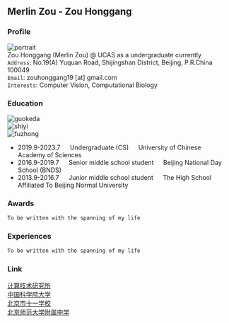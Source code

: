 ## Merlin Zou - Zou Honggang

### Profile
![portrait](https://raw.githubusercontent.com/Merlin-UCAS/Merlin-UCAS.github.io/blob/main/images/zhaopian.jpg) <br>
Zou Honggang (Merlin Zou) @ UCAS as a undergraduate currently <br>
`Address`: No.19(A) Yuquan Road, Shijingshan District, Beijing, P.R.China 100049 <br>
`Email`: zouhonggang19 [at] gmail.com <br>
`Interests`: Computer Vision, Computational Biology

### Education
![guokeda](https://raw.githubusercontent.com/Merlin-UCAS/Merlin-UCAS.github.io/blob/main/images/guokeda.jpg) <br>
![shiyi](https://raw.githubusercontent.com/Merlin-UCAS/Merlin-UCAS.github.io/blob/main/images/shiyi.jpg) <br>
![fuzhong](https://raw.githubusercontent.com/Merlin-UCAS/Merlin-UCAS.github.io/blob/main/images/fuzhong.jpg) <br>
- 2019.9-2023.7 &emsp; Undergraduate (CS) &emsp; University of Chinese Academy of Sciences
- 2016.9-2019.7 &emsp; Senior middle school student &emsp; Beijing National Day School (BNDS)
- 2013.9-2016.7 &emsp; Junior middle school student &emsp; The High School Affiliated To Beijing Normal University

### Awards
```markdown
To be written with the spanning of my life
```

### Experiences
```markdown
To be written with the spanning of my life
```

### Link
[计算技术研究所](http://www.ict.ac.cn/) <br>
[中国科学院大学](https://www.ucas.ac.cn/) <br>
[北京市十一学校](http://www.bnds.cn/) <br>
[北京师范大学附属中学](https://www.bjsdfz.com/)
